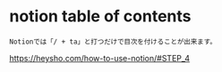 # notion table of contents
```
Notionでは「/ + ta」と打つだけで目次を付けることが出来ます。
```
https://heysho.com/how-to-use-notion/#STEP_4